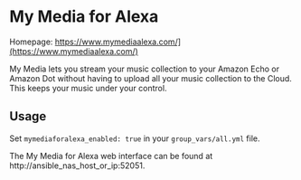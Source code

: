 # My Media for Alexa

Homepage: https://www.mymediaalexa.com/](https://www.mymediaalexa.com/)

My Media lets you stream your music collection to your Amazon Echo or Amazon Dot without having to upload all your music collection to the Cloud. This keeps your music under your control.

## Usage

Set `mymediaforalexa_enabled: true` in your `group_vars/all.yml` file.

The My Media for Alexa web interface can be found at http://ansible_nas_host_or_ip:52051.
